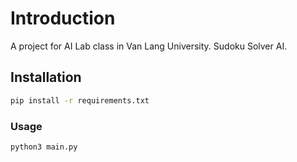 # Introduction

A project for AI Lab class in Van Lang University. Sudoku Solver AI.


## Installation

```bash
pip install -r requirements.txt
```

### Usage
```bash
python3 main.py
```
